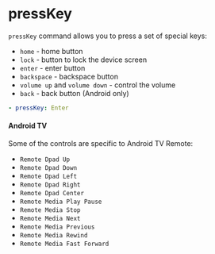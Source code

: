 # pressKey

`pressKey` command allows you to press a set of special keys:

* `home` - home button
* `lock` - button to lock the device screen
* `enter` - enter button
* `backspace` - backspace button
* `volume up` and `volume down` - control the volume
* `back` - back button (Android only)

```yaml
- pressKey: Enter
```

#### Android TV

Some of the controls are specific to Android TV Remote:

* `Remote Dpad Up`
* `Remote Dpad Down`
* `Remote Dpad Left`
* `Remote Dpad Right`
* `Remote Dpad Center`
* `Remote Media Play Pause`
* `Remote Media Stop`
* `Remote Media Next`
* `Remote Media Previous`
* `Remote Media Rewind`
* `Remote Media Fast Forward`
